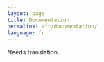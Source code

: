 ```yaml
---
layout: page
title: Documentation
permalink: /fr/documentation/
language: fr
---
```


Needs translation.
